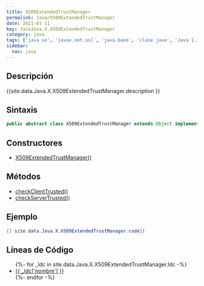 ```yaml
---
title: X509ExtendedTrustManager
permalink: Java/X509ExtendedTrustManager
date: 2021-01-11
key: JavaJava.X.X509ExtendedTrustManager
category: java
tags: ['java se', 'javax.net.ssl', 'java.base', 'clase java', 'Java 1.7']
sidebar: 
  nav: java
---
```


## Descripción
{{site.data.Java.X.X509ExtendedTrustManager.description }}

## Sintaxis
~~~java
public abstract class X509ExtendedTrustManager extends Object implements X509TrustManager
~~~

## Constructores
* [X509ExtendedTrustManager()](/Java/X509ExtendedTrustManager/X509ExtendedTrustManager/)

## Métodos
* [checkClientTrusted()](/Java/X509ExtendedTrustManager/checkClientTrusted)
* [checkServerTrusted()](/Java/X509ExtendedTrustManager/checkServerTrusted)

## Ejemplo
~~~java
{{ site.data.Java.X.X509ExtendedTrustManager.code}}
~~~

## Líneas de Código
<ul>
{%- for _ldc in site.data.Java.X.X509ExtendedTrustManager.ldc -%}
   <li>
       <a href="{{_ldc['url'] }}">{{ _ldc['nombre'] }}</a>
   </li>
{%- endfor -%}
</ul>
